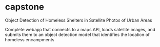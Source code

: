 # capstone
Object Detection of Homeless Shelters in Satellite Photos of Urban Areas

Complete webapp that connects to a maps API, loads satellite images, and submits them to an object detection model that identifies the location of homeless encampments
